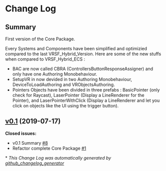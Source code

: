 # Change Log

## Summary
First version of the Core Package.

Every Systems and Components have been simplified and optimizied compared to the last VRSF_Hybrid_Version. Here are some of the new stuffs when compared to VRSF_Hybrid_ECS :

- BAC are now called CBRA (ControllersButtonResponseAssigner) and only have one Authoring Monobehaviour.
- SetupVR in now devided in two Authoring Monobehaviour, DeviceToLoadAuthoring and VRObjectsAuthoring.
- Pointers Objects have been divided in three prefabs : BasicPointer (only check for Raycast), LaserPointer (Display a LineRenderer for the Pointer), and LaserPointerWithClick (Display a LineRenderer and let you click on objects like the UI using the trigger button).

## [v0.1](https://github.com/Jamy4000/VRSF_DOTS/tree/v0.1) (2019-07-17)
**Closed issues:**

- v0.1 Summary [\#8](https://github.com/Jamy4000/VRSF_DOTS/issues/8)
- Refactor complete Core Package [\#1](https://github.com/Jamy4000/VRSF_DOTS/issues/1)



\* *This Change Log was automatically generated by [github_changelog_generator](https://github.com/skywinder/Github-Changelog-Generator)*